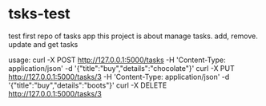 # tsks-test
test first repo of tasks app
this project is about manage tasks.
add, remove. update and get tasks

usage:
curl -X POST http://127.0.0.1:5000/tasks -H 'Content-Type: application/json'  -d '{"title":"buy","details":"chocolate"}'
curl -X PUT http://127.0.0.1:5000/tasks/3 -H 'Content-Type: application/json'  -d '{"title":"buy","details":"boots"}'
curl -X DELETE http://127.0.0.1:5000/tasks/3 




